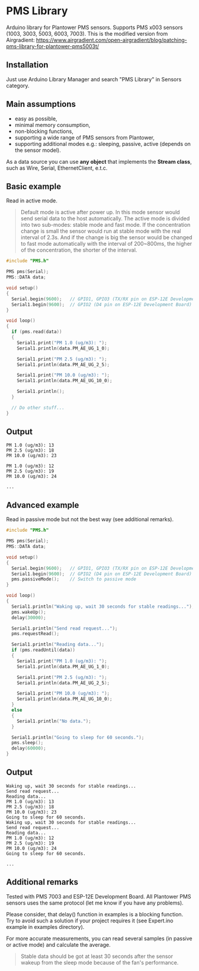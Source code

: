# PMS Library
Arduino library for Plantower PMS sensors.
Supports PMS x003 sensors (1003, 3003, 5003, 6003, 7003). This is the modified version from Airgradient: https://www.airgradient.com/open-airgradient/blog/patching-pms-library-for-plantower-pms5003t/
## Installation
Just use Arduino Library Manager and search "PMS Library" in Sensors category.
## Main assumptions
- easy as possible,
- minimal memory consumption,
- non-blocking functions,
- supporting a wide range of PMS sensors from Plantower,
- supporting additional modes e.g.: sleeping, passive, active (depends on the sensor model).

As a data source you can use **any object** that implements the **Stream class**, such as Wire, Serial, EthernetClient, e.t.c.
## Basic example
Read in active mode.
> Default mode is active after power up. In this mode sensor would send serial data to the host automatically. The active mode is divided into two sub-modes: stable mode and fast mode. If the concentration change is small the sensor would run at stable mode with the real interval of 2.3s. And if the change is big the sensor would be changed to fast mode automatically with the interval of 200~800ms, the higher of the concentration, the shorter of the interval.
```cpp
#include "PMS.h"

PMS pms(Serial);
PMS::DATA data;

void setup()
{
  Serial.begin(9600);   // GPIO1, GPIO3 (TX/RX pin on ESP-12E Development Board)
  Serial1.begin(9600);  // GPIO2 (D4 pin on ESP-12E Development Board)
}

void loop()
{
  if (pms.read(data))
  {
    Serial1.print("PM 1.0 (ug/m3): ");
    Serial1.println(data.PM_AE_UG_1_0);

    Serial1.print("PM 2.5 (ug/m3): ");
    Serial1.println(data.PM_AE_UG_2_5);

    Serial1.print("PM 10.0 (ug/m3): ");
    Serial1.println(data.PM_AE_UG_10_0);

    Serial1.println();
  }

  // Do other stuff...
}
```
## Output
```
PM 1.0 (ug/m3): 13
PM 2.5 (ug/m3): 18
PM 10.0 (ug/m3): 23

PM 1.0 (ug/m3): 12
PM 2.5 (ug/m3): 19
PM 10.0 (ug/m3): 24

...
```
## Advanced example
Read in passive mode but not the best way (see additional remarks). 
```cpp
#include "PMS.h"

PMS pms(Serial);
PMS::DATA data;

void setup()
{
  Serial.begin(9600);   // GPIO1, GPIO3 (TX/RX pin on ESP-12E Development Board)
  Serial1.begin(9600);  // GPIO2 (D4 pin on ESP-12E Development Board)
  pms.passiveMode();    // Switch to passive mode
}

void loop()
{
  Serial1.println("Waking up, wait 30 seconds for stable readings...");
  pms.wakeUp();
  delay(30000);

  Serial1.println("Send read request...");
  pms.requestRead();

  Serial1.println("Reading data...");
  if (pms.readUntil(data))
  {
    Serial1.print("PM 1.0 (ug/m3): ");
    Serial1.println(data.PM_AE_UG_1_0);

    Serial1.print("PM 2.5 (ug/m3): ");
    Serial1.println(data.PM_AE_UG_2_5);

    Serial1.print("PM 10.0 (ug/m3): ");
    Serial1.println(data.PM_AE_UG_10_0);
  }
  else
  {
    Serial1.println("No data.");
  }

  Serial1.println("Going to sleep for 60 seconds.");
  pms.sleep();
  delay(60000);
}
```
## Output
```
Waking up, wait 30 seconds for stable readings...
Send read request...
Reading data...
PM 1.0 (ug/m3): 13
PM 2.5 (ug/m3): 18
PM 10.0 (ug/m3): 23
Going to sleep for 60 seconds.
Waking up, wait 30 seconds for stable readings...
Send read request...
Reading data...
PM 1.0 (ug/m3): 12
PM 2.5 (ug/m3): 19
PM 10.0 (ug/m3): 24
Going to sleep for 60 seconds.

...
```
## Additional remarks
Tested with PMS 7003 and ESP-12E Development Board.
All Plantower PMS sensors uses the same protocol (let me know if you have any problems).

Please consider, that delay() function in examples is a blocking function.  
Try to avoid such a solution if your project requires it (see Expert.ino example in examples directory).

For more accurate measurements, you can read several samples (in passive or active mode) and calculate the average.
> Stable data should be got at least 30 seconds after the sensor wakeup from the sleep mode because of the fan's performance.
